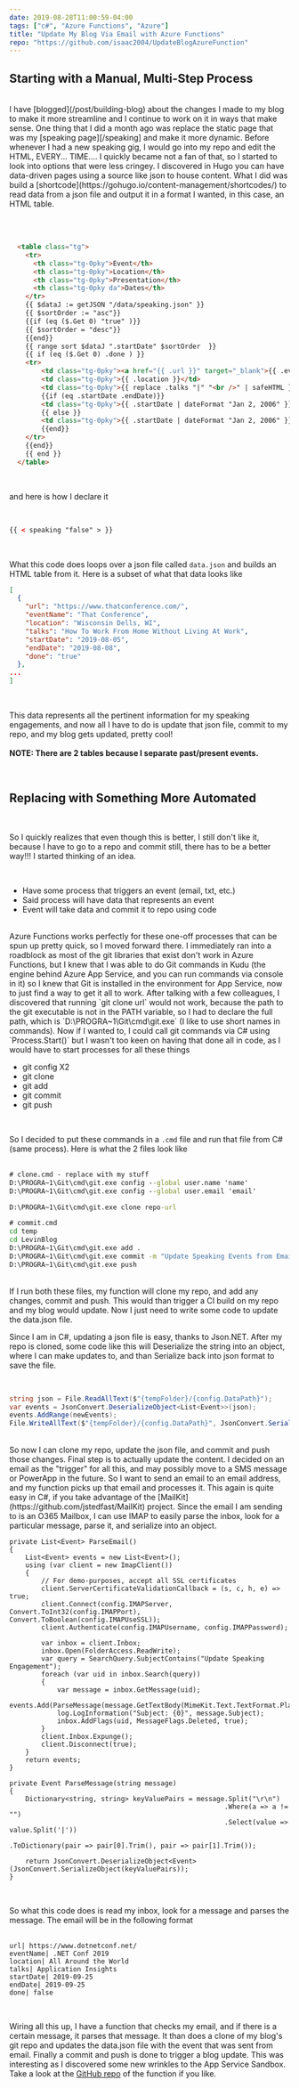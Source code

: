 ```yaml
---
date: 2019-08-28T11:00:59-04:00
tags: ["c#", "Azure Functions", "Azure"]
title: "Update My Blog Via Email with Azure Functions"
repo: "https://github.com/isaac2004/UpdateBlogAzureFunction"
---
```


## Starting with a Manual, Multi-Step Process

<br />
I have [blogged](/post/building-blog) about the changes I made to my blog to make it more streamline and I continue to work on it in ways that make sense. One thing that I did a month ago was replace the static page that was my [speaking page][/speaking] and make it more dynamic. Before whenever I had a new speaking gig, I would go into my repo and edit the HTML, EVERY... TIME.... I quickly became not a fan of that, so I started to look into options that were less cringey. I discovered in Hugo you can have data-driven pages using a source like json to house content. What I did was build a [shortcode](https://gohugo.io/content-management/shortcodes/) to read data from a json file and output it in a format I wanted, in this case, an HTML table.

<br /><br />

```html
  <table class="tg">
    <tr>
      <th class="tg-0pky">Event</th>
      <th class="tg-0pky">Location</th>
      <th class="tg-0pky">Presentation</th>
      <th class="tg-0pky da">Dates</th>
    </tr>
    {{ $dataJ := getJSON "/data/speaking.json" }}
    {{ $sortOrder := "asc"}}
    {{if (eq ($.Get 0) "true" )}}
    {{ $sortOrder = "desc"}}
    {{end}}
    {{ range sort $dataJ ".startDate" $sortOrder  }}
    {{ if (eq ($.Get 0) .done ) }}
    <tr>
        <td class="tg-0pky"><a href="{{ .url }}" target="_blank">{{ .eventName }}</a></td>
        <td class="tg-0pky">{{ .location }}</td>
        <td class="tg-0pky">{{ replace .talks "|" "<br />" | safeHTML }}</td>
        {{if (eq .startDate .endDate)}}
        <td class="tg-0pky">{{ .startDate | dateFormat "Jan 2, 2006" }}</td>
        {{ else }}
        <td class="tg-0pky">{{ .startDate | dateFormat "Jan 2, 2006" }} - {{ .endDate | dateFormat "Jan 2, 2006" }}</td>
        {{end}}
    </tr>
    {{end}}
    {{ end }}
  </table>
```

<br />

and here is how I declare it

<br />

```html
{{ < speaking "false" > }}
```

<br />

What this code does loops over a json file called `data.json` and builds an HTML table from it. Here is a subset of what that data looks like

```json
[
  {
    "url": "https://www.thatconference.com/",
    "eventName": "That Conference",
    "location": "Wisconsin Dells, WI",
    "talks": "How To Work From Home Without Living At Work",
    "startDate": "2019-08-05",
    "endDate": "2019-08-08",
    "done": "true"
  },
...
]
```

<br />

This data represents all the pertinent information for my speaking engagements, and now all I have to do is update that json file, commit to my repo, and my blog gets updated, pretty cool!
<br /><br />
<strong>NOTE: There are 2 tables because I separate past/present events.</strong>

<br />

## Replacing with Something More Automated

<br />

So I quickly realizes that even though this is better, I still don't like it, because I have to go to a repo and commit still, there has to be a better way!!! I started thinking of an idea.

<br />

- Have some process that triggers an event (email, txt, etc.)
- Said process will have data that represents an event
- Event will take data and commit it to repo using code

<br />
Azure Functions works perfectly for these one-off processes that can be spun up pretty quick, so I moved forward there. I immediately ran into a roadblock as most of the git libraries that exist don't work in Azure Functions, but I knew that I was able to do Git commands in Kudu (the engine behind Azure App Service, and you can run commands via console in it) so I knew that Git is installed in the environment for App Service, now to just find a way to get it all to work. After talking with a few colleagues, I discovered that running `git clone url` would not work, because the path to the git executable is not in the PATH variable, so I had to declare the full path, which is `D:\PROGRA~1\Git\cmd\git.exe` (I like to use short names in commands). Now if I wanted to, I could call git commands via C# using `Process.Start()` but I wasn't too keen on having that done all in code, as I would have to start processes for all these things

<br />

- git config X2
- git clone
- git add
- git commit
- git push

<br />

So I decided to put these commands in a `.cmd` file and run that file from C# (same process). Here is what the 2 files look like
<br /><br />

```cmd
# clone.cmd - replace with my stuff
D:\PROGRA~1\Git\cmd\git.exe config --global user.name 'name'
D:\PROGRA~1\Git\cmd\git.exe config --global user.email 'email'

D:\PROGRA~1\Git\cmd\git.exe clone repo-url

# commit.cmd
cd temp
cd LevinBlog
D:\PROGRA~1\Git\cmd\git.exe add .
D:\PROGRA~1\Git\cmd\git.exe commit -m "Update Speaking Events from Email"
D:\PROGRA~1\Git\cmd\git.exe push
```

<br />
If I run both these files, my function will clone my repo, and add any changes, commit and push. This would than trigger a CI build on my repo and my blog would update. Now I just need to write some code to update the data.json file.

<br />

Since I am in C#, updating a json file is easy, thanks to Json.NET. After my repo is cloned, some code like this will Deserialize the string into an object, where I can make updates to, and than Serialize back into json format to save the file.

<br />

```csharp
string json = File.ReadAllText($"{tempFolder}/{config.DataPath}");
var events = JsonConvert.DeserializeObject<List<Event>>(json);
events.AddRange(newEvents);
File.WriteAllText($"{tempFolder}/{config.DataPath}", JsonConvert.SerializeObject(events, Formatting.Indented));
```

<br />
So now I can clone my repo, update the json file, and commit and push those changes. Final step is to actually update the content. I decided on an email as the "trigger" for all this, and may possibly move to a SMS message or PowerApp in the future. So I want to send an email to an email address, and my function picks up that email and processes it. This again is quite easy in C#, if you take advantage of the [MailKit](https://github.com/jstedfast/MailKit) project. Since the email I am sending to is an O365 Mailbox, I can use IMAP to easily parse the inbox, look for a particular message, parse it, and serialize into an object.

<br />

```cshrarp
private List<Event> ParseEmail()
{
    List<Event> events = new List<Event>();
    using (var client = new ImapClient())
    {
        // For demo-purposes, accept all SSL certificates
        client.ServerCertificateValidationCallback = (s, c, h, e) => true;
        client.Connect(config.IMAPServer, Convert.ToInt32(config.IMAPPort), Convert.ToBoolean(config.IMAPUseSSL));
        client.Authenticate(config.IMAPUsername, config.IMAPPassword);

        var inbox = client.Inbox;
        inbox.Open(FolderAccess.ReadWrite);
        var query = SearchQuery.SubjectContains("Update Speaking Engagement");
        foreach (var uid in inbox.Search(query))
        {
            var message = inbox.GetMessage(uid);
            events.Add(ParseMessage(message.GetTextBody(MimeKit.Text.TextFormat.Plain)));
            log.LogInformation("Subject: {0}", message.Subject);
            inbox.AddFlags(uid, MessageFlags.Deleted, true);
        }
        client.Inbox.Expunge();
        client.Disconnect(true);
    }
    return events;
}

private Event ParseMessage(string message)
{
    Dictionary<string, string> keyValuePairs = message.Split("\r\n")
                                                      .Where(a => a != "")
                                                      .Select(value => value.Split('|'))
                                                      .ToDictionary(pair => pair[0].Trim(), pair => pair[1].Trim());

    return JsonConvert.DeserializeObject<Event>(JsonConvert.SerializeObject(keyValuePairs));
}
```

<br />

So what this code does is read my inbox, look for a message and parses the message. The email will be in the following format
<br />
<br />
````
url| https://www.dotnetconf.net/
eventName| .NET Conf 2019
location| All Around the World
talks| Application Insights
startDate| 2019-09-25
endDate| 2019-09-25
done| false
````

<br />

Wiring all this up, I have a function that checks my email, and if there is a certain message, it parses that message. It than does a clone of my blog's git repo and updates the data.json file with the event that was sent from email. Finally a commit and push is done to trigger a blog update. This was interesting as I discovered some new wrinkles to the App Service Sandbox. Take a look at the [GitHub repo](https://github.com/isaac2004/UpdateBlogAzureFunction) of the function if you like.
